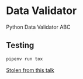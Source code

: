 # Data Validator

Python Data Validator ABC

## Testing

```sh
pipenv run tox
```

[Stolen from this talk](https://www.youtube.com/watch?v=S_ipdVNSFlo)
